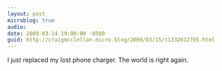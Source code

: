 ```yaml
---
layout: post
microblog: true
audio: 
date: 2009-03-14 19:00:00 -0500
guid: http://craigmcclellan.micro.blog/2009/03/15/t1332612765.html
---
```

I just replaced my lost phone charger. The world is right again.
